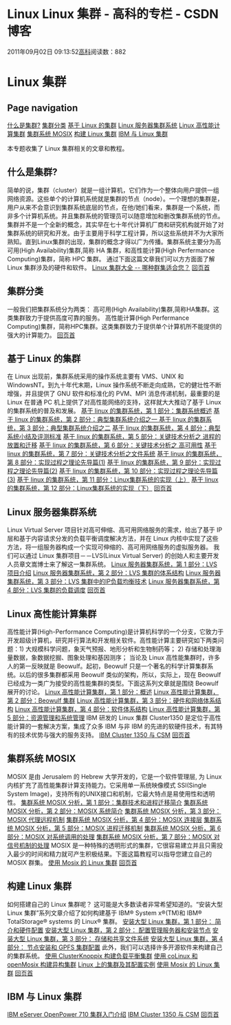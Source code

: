 
# Linux  Linux 集群 - 高科的专栏 - CSDN博客

2011年09月02日 09:13:52[高科](https://me.csdn.net/pbymw8iwm)阅读数：882


# Linux 集群

## Page navigation
[什么是集群?](http://www.ibm.com/developerworks/cn/linux/theme/cluster.html#firstmajorhead)
[集群分类](http://www.ibm.com/developerworks/cn/linux/theme/cluster.html#secondmajorhead)
[基于 Linux 的集群](http://www.ibm.com/developerworks/cn/linux/theme/cluster.html#thirdmajorhead)
[Linux 服务器集群系统](http://www.ibm.com/developerworks/cn/linux/theme/cluster.html#fourthmajorhead)
[Linux 高性能计算集群](http://www.ibm.com/developerworks/cn/linux/theme/cluster.html#fifthmajorhead)
[集群系统 MOSIX](http://www.ibm.com/developerworks/cn/linux/theme/cluster.html#sixthmajorhead)
[构建 Linux 集群](http://www.ibm.com/developerworks/cn/linux/theme/cluster.html#seventhmajorhead)
[IBM 与 Linux 集群](http://www.ibm.com/developerworks/cn/linux/theme/cluster.html#eighththmajorhead)

本专题收集了 Linux 集群相关的文章和教程。

## 什么是集群?
简单的说，集群（cluster）就是一组计算机，它们作为一个整体向用户提供一组网络资源。这些单个的计算机系统就是集群的节点（node）。一个理想的集群是，用户从来不会意识到集群系统底层的节点，在他/她们看来，集群是一个系统，而非多个计算机系统。并且集群系统的管理员可以随意增加和删改集群系统的节点。
集群并不是一个全新的概念，其实早在七十年代计算机厂商和研究机构就开始了对集群系统的研究和开发。由于主要用于科学工程计算，所以这些系统并不为大家所熟知。直到Linux集群的出现，集群的概念才得以广为传播。集群系统主要分为高可用(High Availability)集群,简称 HA 集群，和高性能计算(High Perfermance Computing)集群，简称 HPC 集群。
通过下面这篇文章我们可以方方面面了解 Linux 集群涉及的硬件和软件。
[Linux 集群大全 -- 哪种群集适合您？](http://www.ibm.com/developerworks/cn/linux/cluster/lw-clustering.html)
[回页首](http://www.ibm.com/developerworks/cn/linux/theme/cluster.html#ibm-pcon)

## 集群分类
一般我们把集群系统分为两类：
高可用(High Availability)集群,简称HA集群。这类集群致力于提供高度可靠的服务。
高性能计算(High Perfermance Computing)集群，简称HPC集群。这类集群致力于提供单个计算机所不能提供的强大的计算能力。
[回页首](http://www.ibm.com/developerworks/cn/linux/theme/cluster.html#ibm-pcon)

## 基于 Linux 的集群
在 Linux 出现前，集群系统采用的操作系统主要有 VMS、UNIX 和 WindowsNT。到九十年代末期，Linux 操作系统不断走向成熟，它的健壮性不断增强，并且提供了 GNU 软件和标准化的 PVM、MPI 消息传递机制，最重要的是 Linux 在普通 PC 机上提供了对高性能网络的支持，这样就大大推动了基于 Linux 的集群系统的普及和发展。
[基于 linux 的集群系统，第 1 部分：集群系统概述](http://www.ibm.com/developerworks/cn/linux/cluster/linux_cluster/part1/)
[基于 linux 的集群系统，第 2 部分：典型集群系统介绍之一
](http://www.ibm.com/developerworks/cn/linux/cluster/linux_cluster/part2/index.html)
[基于 linux 的集群系统，第 3 部分：典型集群系统介绍之二](http://www.ibm.com/developerworks/cn/linux/cluster/linux_cluster/part3/index.html)
[基于 linux 的集群系统，第 4 部分：典型系统小结及评测标准](http://www.ibm.com/developerworks/cn/linux/cluster/linux_cluster/part4/index.html)
[基于 linux 的集群系统，第 5 部分：关键技术分析之 进程的放置和迁移](http://www.ibm.com/developerworks/cn/linux/cluster/linux_cluster/part5/index.html)
[基于 linux 的集群系统，第 6 部分：关键技术分析之 高可用性](http://www.ibm.com/developerworks/cn/linux/cluster/linux_cluster/part6/index.html)
[基于 linux 的集群系统，第 7 部分：关键技术分析之文件系统](http://www.ibm.com/developerworks/cn/linux/cluster/linux_cluster/part7/index.html)
[基于 linux 的集群系统，第 8 部分：实现过程之理论先导篇(1)](http://www.ibm.com/developerworks/cn/linux/cluster/linux_cluster/part8/index.html)
[基于 linux 的集群系统，第 9 部分：实现过程之理论先导篇(2)](http://www.ibm.com/developerworks/cn/linux/cluster/linux_cluster/part9/index.html)
[基于 linux 的集群系统，第 10 部分：实现过程之理论先导篇(3)](http://www.ibm.com/developerworks/cn/linux/cluster/linux_cluster/part10/index.html)
[基于 linux 的集群系统，第 11 部分：Linux集群系统的实现（上）](http://www.ibm.com/developerworks/cn/linux/cluster/linux_cluster/part11/index1.html)
[基于 linux 的集群系统，第 12 部分：Linux集群系统的实现（下）](http://www.ibm.com/developerworks/cn/linux/cluster/linux_cluster/part11/index2.html)
[回页首](http://www.ibm.com/developerworks/cn/linux/theme/cluster.html#ibm-pcon)

## Linux 服务器集群系统
Linux Virtual Server 项目针对高可伸缩、高可用网络服务的需求，给出了基于 IP 层和基于内容请求分发的负载平衡调度解决方法，并在 Linux 内核中实现了这些方法，将一组服务器构成一个实现可伸缩的、高可用网络服务的虚拟服务器。
我们可以通过 Linux 集群项目－－LVS(Linux Virtual Server) 的创始人和主要开发人员章文嵩博士来了解这一集群系统。
[Linux 服务器集群系统，第 1 部分：LVS 项目介绍](http://www.ibm.com/developerworks/cn/linux/cluster/lvs/part1/index.html)
[Linux 服务器集群系统，第 2 部分：LVS 集群的体系结构](http://www.ibm.com/developerworks/cn/linux/cluster/lvs/part2/index.html)
[Linux 服务器集群系统，第 3 部分：LVS 集群中的IP负载均衡技术](http://www.ibm.com/developerworks/cn/linux/cluster/lvs/part3/index.html)
[Linux 服务器集群系统，第 4 部分：LVS 集群的负载调度](http://www.ibm.com/developerworks/cn/linux/cluster/lvs/part4/index.html)
[回页首](http://www.ibm.com/developerworks/cn/linux/theme/cluster.html#ibm-pcon)

## Linux 高性能计算集群
高性能计算(High-Performance Computing)是计算机科学的一个分支，它致力于开发超级计算机，研究并行算法和开发相关软件。高性能计算主要研究如下两类问题：1) 大规模科学问题，象天气预报、地形分析和生物制药等； 2) 存储和处理海量数据，象数据挖掘、图象处理和基因测序；
当论及 Linux 高性能集群时，许多人的第一反映就是 Beowulf。起初，Beowulf 只是一个著名的科学计算集群系统。以后的很多集群都采用 Beowulf 类似的架构，所以，实际上，现在 Beowulf 已经成为一类广为接受的高性能集群的类型。下面这系列文章就是围绕 Beowulf 展开的讨论。
[Linux 高性能计算集群，第 1 部分：概述](http://www.ibm.com/developerworks/cn/linux/cluster/hpc/part1/index.html)
[Linux 高性能计算集群，第 2 部分：Beowulf 集群](http://www.ibm.com/developerworks/cn/linux/cluster/hpc/part2/index.html)
[Linux 高性能计算集群，第 3 部分：硬件和网络体系结构](http://www.ibm.com/developerworks/cn/linux/cluster/hpc/part3/index.html)
[Linux 高性能计算集群，第 4 部分：软件体系结构](http://www.ibm.com/developerworks/cn/linux/cluster/hpc/part4/index.html)
[Linux 高性能计算集群，第 5 部分：资源管理和系统管理](http://www.ibm.com/developerworks/cn/linux/cluster/hpc/part5/index.html)
IBM 研发的 Linux 集群 Cluster1350 是定位于高性能计算的一套解决方案，集成了众多 IBM 与非 IBM 的先进的软硬件技术，有其特有的技术优势与强大的服务支持。
[IBM Cluster 1350 与 CSM](http://www.ibm.com/developerworks/cn/linux/cluster/l-ibm1350/index.html)
[回页首](http://www.ibm.com/developerworks/cn/linux/theme/cluster.html#ibm-pcon)

## 集群系统 MOSIX
MOSIX 是由 Jerusalem 的 Hebrew 大学开发的，它是一个软件管理层, 为 Linux 内核扩充了高性能集群计算支持能力。它采用单一系统映像模式 SSI(Single System Image)，支持所有的UNIX接口和机制，它最大特点是易使用性和透明性。
[集群系统 MOSIX 分析，第 1 部分：集群技术和进程迁移简介](http://www.ibm.com/developerworks/cn/linux/cluster/mosix/part1/index.html)
[集群系统 MOSIX 分析，第 2 部分：MOSIX 系统简介](http://www.ibm.com/developerworks/cn/linux/cluster/mosix/part2/index.html)
[集群系统 MOSIX 分析，第 3 部分：MOSIX 代理远程机制](http://www.ibm.com/developerworks/cn/linux/cluster/mosix/part3/index.html)
[集群系统 MOSIX 分析，第 4 部分：MOSIX 连接层](http://www.ibm.com/developerworks/cn/linux/cluster/mosix/part4/index.html)
[集群系统 MOSIX 分析，第 5 部分：MOSIX 进程迁移机制](http://www.ibm.com/developerworks/cn/linux/cluster/mosix/part5/index.html)
[集群系统 MOSIX 分析，第 6 部分：MOSIX 对系统调用的处理](http://www.ibm.com/developerworks/cn/linux/cluster/mosix/part6/index.html)
[集群系统 MOSIX 分析，第 7 部分：MOSIX 对信号机制的处理](http://www.ibm.com/developerworks/cn/linux/cluster/mosix/part7/index.html)
MOSIX 是一种特殊的透明形式的集群，它很容易建立并且只需投入最少的时间和精力就可产生积极结果。下面这篇教程可以指导您建立自己的 MOSIX 群集。
[使用 Mosix 的 Linux 集群](http://www.ibm.com/developerworks/cn/views/linux/tutorials.jsp?cv_doc_id=84921)
[回页首](http://www.ibm.com/developerworks/cn/linux/theme/cluster.html#ibm-pcon)

## 构建 Linux 集群
如何搭建自己的 Linux 集群呢？ 这可能是大多数读者非常希望知道的。“安装大型 Linux 集群”系列文章介绍了如何构建基于 IBM® System x®(TM)和 IBM® TotalStorage® systems 的 Linux® 集群。
[安装大型 Linux 集群，第 1 部分： 简介和硬件配置](http://www.ibm.com/developerworks/cn/linux/es-linuxclusterintro/index.html)
[安装大型 Linux 集群，第 2 部分： 配置管理服务器和安装节点](http://www.ibm.com/developerworks/cn/linux/es-clusterseriespt2/index.html)
[安装大型 Linux 集群，第 3 部分： 存储和共享文件系统](http://www.ibm.com/developerworks/cn/linux/es-clusterseriespt3/index.html)
[安装大型 Linux 集群，第 4 部分： 节点安装和 GPFS 集群配置](http://www.ibm.com/developerworks/cn/linux/es-clusterseriespt4/index.html)
此外，我们可以选择许多开源软件来构建自己的集群系统。
[使用 ClusterKnoppix 构建负载平衡集群](http://www.ibm.com/developerworks/cn/linux/l-clustknop.html)
[使用 coLinux 和 openMosix 构建异构集群](http://www.ibm.com/developerworks/cn/linux/l-colinux/)
[Linux 上的集群及其配置实例](http://www.ibm.com/developerworks/cn/linux/cluster/)
[使用 Mosix 的 Linux 集群](http://www.ibm.com/developerworks/cn/views/linux/tutorials.jsp?cv_doc_id=84921)
[回页首](http://www.ibm.com/developerworks/cn/linux/theme/cluster.html#ibm-pcon)

## IBM 与 Linux 集群
[IBM eServer OpenPower 710 集群入门介绍](http://www.ibm.com/developerworks/cn/linux/l-pow-opcluster/)
[IBM Cluster 1350 与 CSM](http://www.ibm.com/developerworks/cn/linux/cluster/l-ibm1350/index.html)
[回页首](http://www.ibm.com/developerworks/cn/linux/theme/cluster.html#ibm-pcon)







